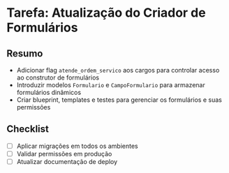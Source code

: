 # Tarefa: Atualização do Criador de Formulários

## Resumo
- Adicionar flag `atende_ordem_servico` aos cargos para controlar acesso ao construtor de formulários
- Introduzir modelos `Formulario` e `CampoFormulario` para armazenar formulários dinâmicos
- Criar blueprint, templates e testes para gerenciar os formulários e suas permissões

## Checklist
- [ ] Aplicar migrações em todos os ambientes
- [ ] Validar permissões em produção
- [ ] Atualizar documentação de deploy
